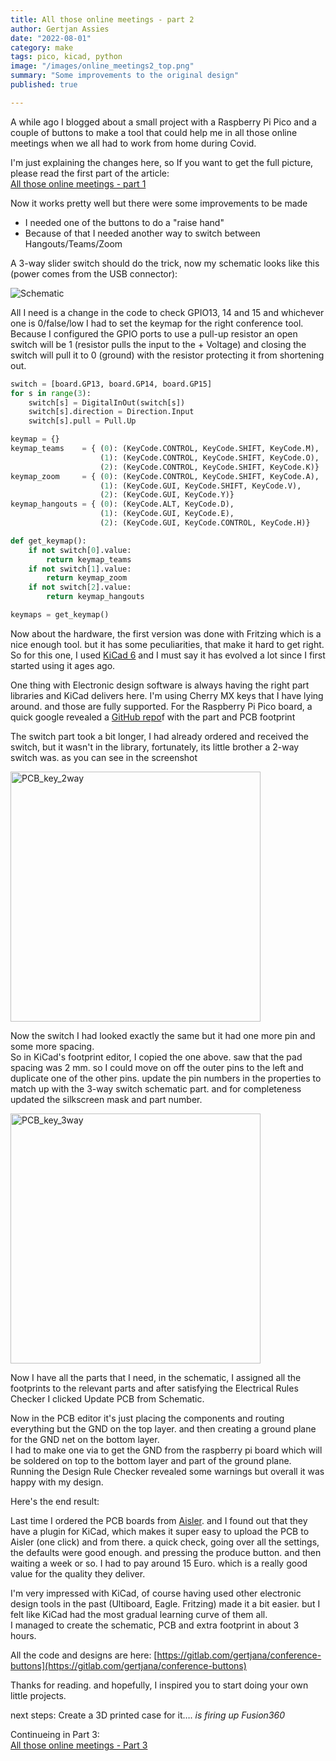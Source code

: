 ```yaml
---
title: All those online meetings - part 2
author: Gertjan Assies
date: "2022-08-01"
category: make
tags: pico, kicad, python
image: "/images/online_meetings2_top.png"
summary: "Some improvements to the original design"
published: true

---
```


<script lang="ts">
    import { Lightbox } from 'svelte-lightbox';
</script>
A while ago I blogged about a small project with a Raspberry Pi Pico and a couple of buttons to make a tool that could help me in all those online meetings when we all had to work from home during Covid.

I'm just explaining the changes here, so If you want to get the full picture, please read the first part of the article:  
[All those online meetings - part 1](/blog/210619_online_meetings)

Now it works pretty well but there were some improvements to be made  

* I needed one of the buttons to do a "raise hand"
* Because of that I needed another way to switch between Hangouts/Teams/Zoom

A 3-way slider switch should do the trick, now my schematic looks like this (power comes from the USB connector):

<Lightbox><img alt="Schematic" src="/images/online_meetings2_1.png" /></Lightbox>

All I need is a change in the code to check GPIO13, 14 and 15 and whichever one is 0/false/low I had to set the keymap for the right conference tool.  
Because I configured the GPIO ports to use a pull-up resistor an open switch will be 1 (resistor pulls the input to the + Voltage) and closing the switch will pull it to 0 (ground) with the resistor protecting it from shortening out.

```python
switch = [board.GP13, board.GP14, board.GP15]
for s in range(3):
    switch[s] = DigitalInOut(switch[s])
    switch[s].direction = Direction.Input
    switch[s].pull = Pull.Up

keymap = {}
keymap_teams    = { (0): (KeyCode.CONTROL, KeyCode.SHIFT, KeyCode.M), 
                    (1): (KeyCode.CONTROL, KeyCode.SHIFT, KeyCode.O),
                    (2): (KeyCode.CONTROL, KeyCode.SHIFT, KeyCode.K)}
keymap_zoom     = { (0): (KeyCode.CONTROL, KeyCode.SHIFT, KeyCode.A), 
                    (1): (KeyCode.GUI, KeyCode.SHIFT, KeyCode.V),
                    (2): (KeyCode.GUI, KeyCode.Y)}
keymap_hangouts = { (0): (KeyCode.ALT, KeyCode.D), 
                    (1): (KeyCode.GUI, KeyCode.E),
                    (2): (KeyCode.GUI, KeyCode.CONTROL, KeyCode.H)}

def get_keymap():
    if not switch[0].value:
        return keymap_teams
    if not switch[1].value:
        return keymap_zoom
    if not switch[2].value:
        return keymap_hangouts

keymaps = get_keymap()
```

Now about the hardware, the first version was done with Fritzing which is a nice enough tool. but it has some peculiarities, that make it hard to get right.  
So for this one, I used [KiCad 6](https://www.kicad.org/) and I must say it has evolved a lot since I first started using it ages ago.

One thing with Electronic design software is always having the right part libraries and KiCad delivers here. I'm using Cherry MX keys that I have lying around. and those are fully supported. For the Raspberry Pi Pico board, a quick google revealed a [GitHub repo](https://github.com/ncarandini/KiCad-RP-Pico)f with the part and PCB footprint

The switch part took a bit longer, I had already ordered and received the switch, but it wasn't in the library, fortunately, its little brother a 2-way switch was. as you can see in the screenshot

<Lightbox><img alt="PCB_key_2way" src="/images/online_meetings2_3.png" style="width:400px" /></Lightbox>

Now the switch I had looked exactly the same but it had one more pin and some more spacing.  
So in KiCad's footprint editor, I copied the one above. saw that the pad spacing was 2 mm. so I could move on off the outer pins to the left and duplicate one of the other pins. update the pin numbers in the properties to match up with the 3-way switch schematic part. and for completeness updated the silkscreen mask and part number.

<Lightbox><img alt="PCB_key_3way" src="/images/online_meetings2_4.png" style="width:400px" /></Lightbox>

Now I have all the parts that I need, in the schematic, I assigned all the footprints to the relevant parts and after satisfying the Electrical Rules Checker I clicked Update PCB from Schematic.

Now in the PCB editor it's just placing the components and routing everything but the GND on the top layer. and then creating a ground plane for the GND net on the bottom layer.  
I had to make one via to get the GND from the raspberry pi board which will be soldered on top to the bottom layer and part of the ground plane.  
Running the Design Rule Checker revealed some warnings but overall it was happy with my design.

Here's the end result:

Last time I ordered the PCB boards from [Aisler](https://aisler.net/). and I found out that they have a plugin for KiCad, which makes it super easy to upload the PCB to Aisler (one click) and from there. a quick check, going over all the settings, the defaults were good enough. and pressing the produce button. and then waiting a week or so. I had to pay around 15 Euro. which is a really good value for the quality they deliver.

I'm very impressed with KiCad, of course having used other electronic design tools in the past (Ultiboard, Eagle. Fritzing) made it a bit easier. but I felt like KiCad had the most gradual learning curve of them all.  
I managed to create the schematic, PCB and extra footprint in about 3 hours.

All the code and designs are here: [https://gitlab.com/gertjana/conference-buttons](https://gitlab.com/gertjana/conference-buttons)

Thanks for reading. and hopefully, I inspired you to start doing your own little projects.

next steps: Create a 3D printed case for it…. _is firing up Fusion360_

Continueing in Part 3:  
[All those online meetings - Part 3](/blog/220918_online_meetings3)
